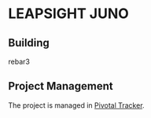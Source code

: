 # LEAPSIGHT JUNO

## Building

rebar3


## Project Management
The project is managed in [Pivotal Tracker](https://www.pivotaltracker.com/projects/1563225).


